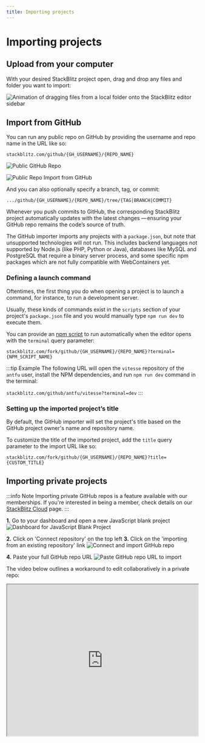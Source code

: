 ```yaml
---
title: Importing projects
---
```


# Importing projects

## Upload from your computer

With your desired StackBlitz project open, drag and drop any files and folder you want to import:

<img
  alt="Animation of dragging files from a local folder onto the StackBlitz editor sidebar"
  src="https://i.imgur.com/7F9r1xw.gif"
/>

## Import from GitHub

You can run any public repo on GitHub by providing the username and repo name in the URL like so:

`stackblitz.com/github/{GH_USERNAME}/{REPO_NAME}`

![Public GitHub Repo](/doc_images/github-public-repo.png)

![Public Repo Import from GitHub](/doc_images/import-from-github.png)

And you can also optionally specify a branch, tag, or commit:

`.../github/{GH_USERNAME}/{REPO_NAME}/tree/{TAG|BRANCH|COMMIT}`

Whenever you push commits to GitHub, the corresponding StackBlitz project automatically updates with the latest changes — ensuring your GitHub repo remains the code’s source of truth.

The GitHub importer imports any projects with a `package.json`, but note that unsupported technologies will not run. This includes backend languages not supported by Node.js (like PHP, Python or Java), databases like MySQL and PostgreSQL that require a binary server process, and some specific npm packages which are not fully compatible with WebContainers yet.

### Defining a launch command

Oftentimes, the first thing you do when opening a project is to launch a command, for instance, to run a development server.

Usually, these kinds of commands exist in the `scripts` section of your project's `package.json` file and you would manually type `npm run dev` to execute them.

You can provide an [npm script](https://docs.npmjs.com/cli/v8/using-npm/scripts) to run automatically when the editor opens with the `terminal` query parameter:

`stackblitz.com/fork/github/{GH_USERNAME}/{REPO_NAME}?terminal={NPM_SCRIPT_NAME}`

:::tip Example
The following URL will open the `vitesse` repository of the `antfu` user, install the NPM dependencies, and run `npm run dev` command in the terminal:

`stackblitz.com/github/antfu/vitesse?terminal=dev`
:::

### Setting up the imported project’s title

By default, the GitHub importer will set the project's title based on the GitHub project owner's name and repository name.

To customize the title of the imported project, add the `title` query parameter to the import URL like so:

`stackblitz.com/fork/github/{GH_USERNAME}/{REPO_NAME}?title={CUSTOM_TITLE}`

## Importing private projects

:::info Note
Importing private GitHub repos is a feature available with our memberships. If you're interested in being a member, check details on our [StackBlitz Cloud](https://stackblitz.com/membership) page.
:::

**1.** Go to your dashboard and open a new JavaScript blank project
![Dashboard for JavaScript Blank Project](/doc_images/private-repo-starter.png)

**2.** Click on 'Connect repository' on the top left
**3.** Click on the 'importing from an existing repository' link
![Connect and import GitHub repo](/doc_images/connect-to-existing-repo.png)

**4.** Paste your full GitHub repo URL
![Paste GitHub repo URL to import](/doc_images/import-existing-repo.png)

The video below outlines a workaround to edit collaboratively in a private repo:

<iframe src="https://www.loom.com/embed/54c9f65e05494b00b6aa1bb9e0bbe7ab" width="100%" height="400px" />

## StackBlitz API

You can create new StackBlitz projects programmatically from any data source using our [POST API](/docs/platform/post-api) or the [openProject](/docs/platform/javascript-sdk#sdkopenprojectproject-opts) & [embedProject](/docs/platform/javascript-sdk#sdkembedprojectelementorid-project-embedopts) methods in our [JavaScript SDK](/docs/platform/javascript-sdk).
